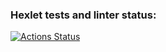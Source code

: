### Hexlet tests and linter status:
[![Actions Status](https://github.com/nazarks/python-project-lvl1/workflows/hexlet-check/badge.svg)](https://github.com/nazarks/python-project-lvl1/actions)